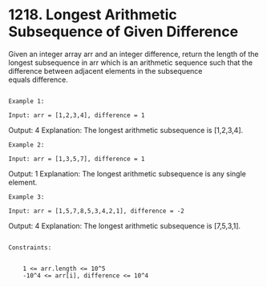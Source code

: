 # 1218. Longest Arithmetic Subsequence of Given Difference

Given an integer array arr and an integer difference,
        return the length of the longest subsequence in arr which
        is an arithmetic sequence such that the difference between adjacent elements in the
        subsequence equals difference.

     
    Example 1:

    Input: arr = [1,2,3,4], difference = 1
Output: 4
Explanation: The longest arithmetic subsequence is [1,2,3,4].

    Example 2:

    Input: arr = [1,3,5,7], difference = 1
Output: 1
Explanation: The longest arithmetic subsequence is any single element.

    Example 3:

    Input: arr = [1,5,7,8,5,3,4,2,1], difference = -2
Output: 4
Explanation: The longest arithmetic subsequence is [7,5,3,1].

     
    Constraints:

    
        1 <= arr.length <= 10^5
        -10^4 <= arr[i], difference <= 10^4